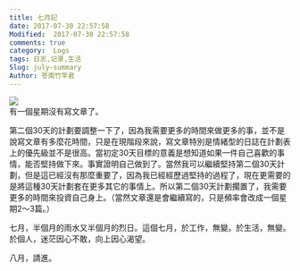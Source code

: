 ```yaml
---
title: 七月記
date: 2017-07-30 22:57:58
Modified:  2017-07-30 22:57:58
comments: true
category:  Logs
tags: 日志,记录,生活
Slug: july-summary
Author: 苍南竹竿君
---
```

![](http://wx4.sinaimg.cn/mw690/ad108d28gy1fi1ujap2kfj20rs0itq5m.jpg)  
有一個星期沒有寫文章了。  

第二個30天的計劃要調整一下了，因為我需要更多的時間來做更多的事，並不是說寫文章有多麼花時間，只是在現階段來說，寫文章特別是情緒型的日誌在計劃表上的優先級並不是很高。<!--more-->當初定30天目標的意義是想知道如果一件自己喜歡的事情，能否堅持做下來。事實證明自己做到了。當然我可以繼續堅持第二個30天計劃，但是這已經沒有那麼重要了，因為我已經經歷過堅持的過程了，現在更需要的是將這種30天計劃套在更多其它的事情上。所以第二個30天計劃擱置了，我需要更多的時間來投資自己身上。（當然文章還是會繼續寫的，只是頻率會改成一個星期2～3篇。）  

七月，半個月的雨水又半個月的烈日。這個七月，於工作，無變。於生活，無變。於個人，迷茫因心不敢，向上因心渴望。  

八月，請進。